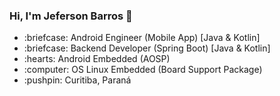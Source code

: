   ### Hi, I'm Jeferson Barros 👋
 <ul>
  <li>:briefcase: Android Engineer (Mobile App) [Java & Kotlin]  </li> 
   <li>:briefcase: Backend Developer (Spring Boot) [Java & Kotlin]  </li> 
  <li>:hearts: Android Embedded (AOSP)</li>
  <li>:computer: OS Linux Embedded (Board Support Package)</li>
  <li>:pushpin: Curitiba, Paraná</li>
 </ul>

<!--
**jbalves/jbalves** is a ✨ _special_ ✨ repository because its `README.md` (this file) appears on your GitHub profile.

Here are some ideas to get you started:

- 🔭 I’m currently working on ...
- 🌱 I’m currently learning ...
- 👯 I’m looking to collaborate on ...
- 🤔 I’m looking for help with ...
- 💬 Ask me about ...
- 📫 How to reach me: ...
- 😄 Pronouns: ...
- ⚡ Fun fact: ...
-->
